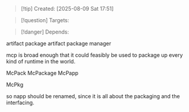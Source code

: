 
>[!tip] Created: [2025-08-09 Sat 17:51]

>[!question] Targets: 

>[!danger] Depends: 

artifact package
artifact package manager

mcp is broad enough that it could feasibly be used to package up every kind of runtime in the world.

McPack
McPackage
McPapp

McPkg

so napp should be renamed, since it is all about the packaging and the interfacing.